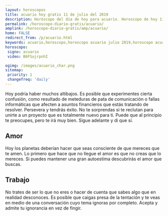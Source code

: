 ```yaml
---
layout: horoscopos
title: acuario hoy gratis 11 de julio del 2019 
description: Horóscopo del dia de hoy para acuario. Horoscopo de hoy 11 de julio del 2019. Las predicciones de amor, trabajo, vida personal gratis.
permalink: /horoscopo-diario-gratis/acuario/
amplink: /horoscopo-diario-gratis/amp/acuario/
home: FALSE
redirect_from: /p/acuario.html
keywords: acuario,horoscopo,horoscopo acuario julio 2019,horoscopo acuario hoy,tarot acuario julio 2019,horoscopo acuario,tarot acuario hoy,horoscopo de hoy,horoscopo diario,tarot del amor,horoscopo de hoy acuario,horoscopo diario del tarot, Horoscopo de hoy acuario 11 de julio del 2019,horóscopo del día,signos zodiacales 2019, el horoscopo de hoy
horoscopo:
 signo: acuario
 video: B6FSujrpnhI

ogimg: /images/acuario_char.png
sitemap:
 priority: 1
 changefreq: 'daily'
---
```



Hoy podría haber muchos altibajos. Es posible que experimentes cierta confusión, como resultado de meteduras de pata de comunicación o fallas informáticas que afecten a asuntos financieros que estás tratando de resolver. Persevera y tendrás éxito. No te sorprendas si te reclutan para unirte a un proyecto que es totalmente nuevo para ti. Puede que al principio te preocupes, pero te irá muy bien. Sigue adelante y di que sí.

## Amor

Hoy los planetas deberían hacer que seas consciente de que mereces que te amen. Lo primero que hace que no llegue el amor es que no creas que lo mereces. Si puedes mantener una gran autoestima descubrirás el amor que buscas.

## Trabajo

No trates de ser lo que no eres o hacer de cuenta que sabes algo que en realidad desconoces. Es posible que caigas presa de la tentación y te veas en medio de una conversación cuyo tema ignoras por completo. Acepta y admite tu ignorancia en vez de fingir.